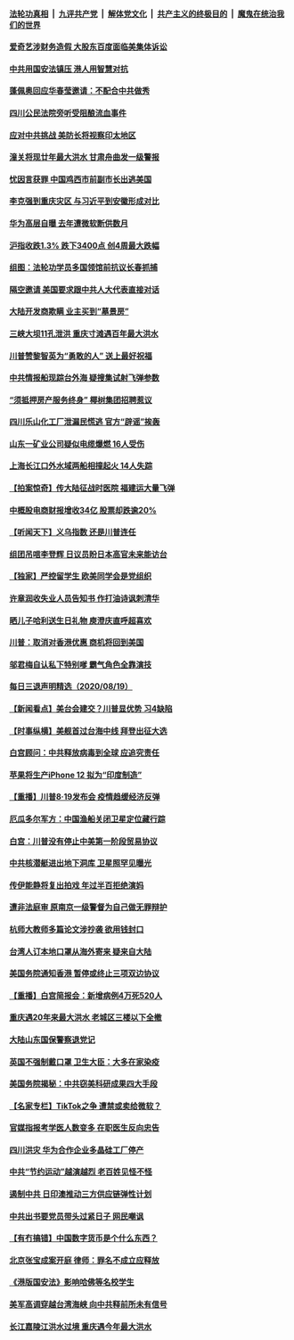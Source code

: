 

####  [法轮功真相](../../../../basic/blob/master/README.md?t=08202303) &nbsp;|&nbsp; [九评共产党](../../../../9ping.md/blob/master/README.md?t=08202303) &nbsp;|&nbsp; [解体党文化](../../../../jtdwh.md/blob/master/README.md?t=08202303)  &nbsp;|&nbsp; [共产主义的终极目的](../../../../gczydzjmd.md/blob/master/README.md?t=08202303) &nbsp;|&nbsp; [魔鬼在统治我们的世界](../../../../mgztzwmdsj.md/blob/master/README.md?t=08202303) 

#### [爱奇艺涉财务造假 大股东百度面临美集体诉讼](../pages/nsc413/n12345665.md?t=08202303) 

#### [中共用国安法镇压 港人用智慧对抗](../pages/nsc413/n12345439.md?t=08202303) 

#### [蓬佩奥回应华春莹邀请：不配合中共做秀](../pages/nsc413/n12345571.md?t=08202303) 

#### [四川公民法院旁听受阻酿流血事件](../pages/nsc413/n12345217.md?t=08202303) 

#### [应对中共挑战 美防长将视察印太地区](../pages/nsc413/n12345434.md?t=08202303) 

#### [潼关将现廿年最大洪水 甘肃舟曲发一级警报](../pages/nsc413/n12345274.md?t=08202303) 

#### [忧因言获罪 中国鸡西市前副市长出逃美国](../pages/nsc413/n12344501.md?t=08202303) 


#### [李克强到重庆灾区 与习近平到安徽形成对比](../pages/nsc413/n12345050.md?t=08202303) 

#### [华为高层自曝 去年遭微软断供数月](../pages/nsc413/n12345116.md?t=08202303) 

#### [沪指收跌1.3% 跌下3400点 创4周最大跌幅](../pages/nsc413/n12345197.md?t=08202303) 

#### [组图：法轮功学员多国领馆前抗议长春抓捕](../pages/nsc413/n12342571.md?t=08202303) 

#### [隔空邀请 美国要求跟中共人大代表直接对话](../pages/nsc413/n12345010.md?t=08202303) 

#### [大陆开发商欺瞒 业主买到“墓景房”](../pages/nsc413/n12344405.md?t=08202303) 

#### [三峡大坝11孔泄洪 重庆寸滩遇百年最大洪水](../pages/nsc413/n12344248.md?t=08202303) 

#### [川普赞黎智英为“勇敢的人” 送上最好祝福](../pages/nsc413/n12344965.md?t=08202303) 

#### [中共情报船现踪台外海 疑搜集试射飞弹参数](../pages/nsc413/n12344739.md?t=08202303) 

#### [“须抵押房产服务终身” 椰树集团招聘惹议](../pages/nsc413/n12344658.md?t=08202303) 

#### [四川乐山化工厂泄漏民慌逃 官方“辟谣”挨轰](../pages/nsc413/n12344699.md?t=08202303) 

#### [山东一矿业公司疑似电缆爆燃 16人受伤](../pages/nsc413/n12344644.md?t=08202303) 

#### [上海长江口外水域两船相撞起火 14人失踪](../pages/nsc413/n12344375.md?t=08202303) 

#### [【拍案惊奇】传大陆征战时医院 福建运大量飞弹](../pages/nsc413/n12344332.md?t=08202303) 

#### [中概股电商财报增收34亿 股票却跌逾20%](../pages/nsc413/n12343994.md?t=08202303) 

#### [【听闻天下】义乌指数 还是川普连任](../pages/nsc413/n12344397.md?t=08202303) 

#### [组团吊唁李登辉 日议员盼日本高官未来能访台](../pages/nsc413/n12344326.md?t=08202303) 

#### [【独家】严控留学生 欧美同学会是党组织](../pages/nsc413/n12330248.md?t=08202303) 

#### [许章润收失业人员告知书 作打油诗讽刺清华](../pages/nsc413/n12344154.md?t=08202303) 

#### [晒儿子哈利送生日礼物 庾澄庆直呼超喜欢](../pages/nsc413/n12343647.md?t=08202303) 

#### [川普：取消对香港优惠 商机将回到美国](../pages/nsc413/n12344201.md?t=08202303) 

#### [邬君梅自认私下特别嗲 霸气角色全靠演技](../pages/nsc413/n12343865.md?t=08202303) 

#### [每日三退声明精选（2020/08/19）](../pages/nsc413/n12344141.md?t=08202303) 

#### [【新闻看点】美台会建交？川普显优势 习4缺陷](../pages/nsc413/n12343568.md?t=08202303) 

#### [【时事纵横】美舰首过台海中线 拜登出征大选](../pages/nsc413/n12343579.md?t=08202303) 

#### [白宫顾问：中共释放病毒到全球 应追究责任](../pages/nsc413/n12343803.md?t=08202303) 

#### [苹果将生产iPhone 12 拟为“印度制造”](../pages/nsc413/n12343727.md?t=08202303) 

#### [【重播】川普8·19发布会 疫情趋缓经济反弹](../pages/nsc413/n12343649.md?t=08202303) 

#### [厄瓜多尔军方：中国渔船关闭卫星定位藏行踪](../pages/nsc413/n12343793.md?t=08202303) 

#### [白宫：川普没有停止中美第一阶段贸易协议](../pages/nsc413/n12343552.md?t=08202303) 

#### [中共核潜艇进出地下洞库 卫星照罕见曝光](../pages/nsc413/n12343489.md?t=08202303) 

#### [传伊能静将复出拍戏 年过半百拒绝演妈](../pages/nsc413/n12343359.md?t=08202303) 

#### [遭非法庭审 原南京一级警督为自己做无罪辩护](../pages/nsc413/n12342970.md?t=08202303) 

#### [杭师大教师多篇论文涉抄袭 欲用钱封口](../pages/nsc413/n12343559.md?t=08202303) 

#### [台湾人订本地口罩从海外寄来 疑来自大陆](../pages/nsc413/n12343480.md?t=08202303) 

#### [美国务院通知香港 暂停或终止三项双边协议](../pages/nsc413/n12343493.md?t=08202303) 

#### [【重播】白宫简报会：新增病例4万死520人](../pages/nsc413/n12343274.md?t=08202303) 

#### [重庆遇20年来最大洪水 老城区三楼以下全撤](../pages/nsc413/n12342918.md?t=08202303) 

#### [大陆山东国保警察退党记](../pages/nsc413/n12342919.md?t=08202303) 

#### [英国不强制戴口罩 卫生大臣：大多在家染疫](../pages/nsc413/n12343290.md?t=08202303) 

#### [美国务院揭秘：中共窃美科研成果四大手段](../pages/nsc413/n12343292.md?t=08202303) 

#### [【名家专栏】TikTok之争 遭禁或卖给微软？](../pages/nsc413/n12325688.md?t=08202303) 

#### [官媒指报考学医人数变多 在职医生反向忠告](../pages/nsc413/n12343258.md?t=08202303) 

#### [四川洪灾 华为合作企业多晶硅工厂停产](../pages/nsc413/n12343121.md?t=08202303) 

#### [中共“节约运动”越演越烈 老百姓见怪不怪](../pages/nsc413/n12343098.md?t=08202303) 

#### [遏制中共 日印澳推动三方供应链弹性计划](../pages/nsc413/n12343102.md?t=08202303) 

#### [中共出书要党员带头过紧日子 网民嘲讽](../pages/nsc413/n12342960.md?t=08202303) 

#### [【有冇搞错】中国数字货币是个什么东西？](../pages/nsc413/n12343188.md?t=08202303) 

#### [北京张宝成案开庭 律师：罪名不成立应释放](../pages/nsc413/n12343182.md?t=08202303) 

#### [《港版国安法》影响哈佛等名校学生](../pages/nsc413/n12342999.md?t=08202303) 

#### [美军高调穿越台湾海峡 向中共释前所未有信号](../pages/nsc413/n12343056.md?t=08202303) 

#### [长江嘉陵江洪水过境 重庆遇今年最大洪水](../pages/nsc413/n12342562.md?t=08202303) 

